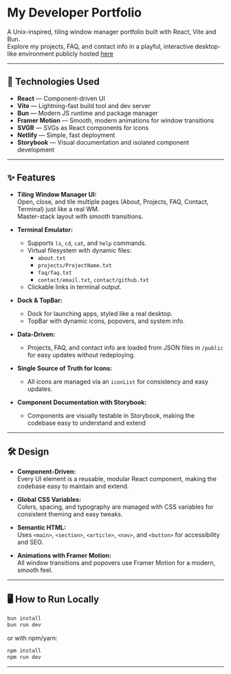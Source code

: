 # My Developer Portfolio

A Unix-inspired, tiling window manager portfolio built with React, Vite and Bun.  
Explore my projects, FAQ, and contact info in a playful, interactive desktop-like environment publicly hosted [here](https://jose-merida.netlify.app)

---

## 🚀 Technologies Used

- **React** — Component-driven UI
- **Vite** — Lightning-fast build tool and dev server
- **Bun** — Modern JS runtime and package manager
- **Framer Motion** — Smooth, modern animations for window transitions
- **SVGR** — SVGs as React components for icons
- **Netlify** — Simple, fast deployment
- **Storybook** — Visual documentation and isolated component development

---

## ✨ Features

- **Tiling Window Manager UI:**  
  Open, close, and tile multiple pages (About, Projects, FAQ, Contact, Terminal) just like a real WM.  
  Master-stack layout with smooth transitions.

- **Terminal Emulator:**  
  - Supports `ls`, `cd`, `cat`, and `help` commands.
  - Virtual filesystem with dynamic files:  
    - `about.txt`
    - `projects/ProjectName.txt`  
    - `faq/faq.txt`
    - `contact/email.txt`, `contact/github.txt`
  - Clickable links in terminal output.

- **Dock & TopBar:**  
  - Dock for launching apps, styled like a real desktop.
  - TopBar with dynamic icons, popovers, and system info.

- **Data-Driven:**  
  - Projects, FAQ, and contact info are loaded from JSON files in `/public` for easy updates without redeploying.

- **Single Source of Truth for Icons:**  
  - All icons are managed via an `iconList` for consistency and easy updates.

- **Component Documentation with Storybook:**
  - Components are visually testable in Storybook, making the codebase easy to understand and extend

---

## 🛠️ Design

- **Component-Driven:**  
  Every UI element is a reusable, modular React component, making the codebase easy to maintain and extend.

- **Global CSS Variables:**  
  Colors, spacing, and typography are managed with CSS variables for consistent theming and easy tweaks.

- **Semantic HTML:**  
  Uses `<main>`, `<section>`, `<article>`, `<nav>`, and `<button>` for accessibility and SEO.

- **Animations with Framer Motion:**  
  All window transitions and popovers use Framer Motion for a modern, smooth feel.

---

## 🖥️ How to Run Locally

```bash
bun install
bun run dev
```
or with npm/yarn:
```bash
npm install
npm run dev
```

---
